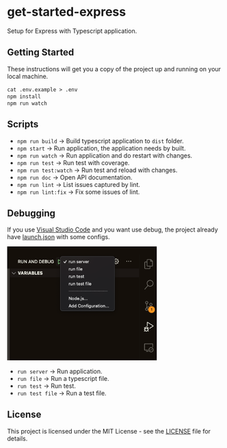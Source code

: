 # get-started-express

Setup for Express with Typescript application.

## Getting Started

These instructions will get you a copy of the project up and running on your local machine.

```
cat .env.example > .env
npm install
npm run watch
```
## Scripts

- `npm run build` -> Build typescript application to `dist` folder.
- `npm start` -> Run application, the application needs by built.
- `npm run watch` -> Run application and do restart with changes.
- `npm run test` -> Run test with coverage.
- `npm run test:watch` -> Run test and reload with changes.
- `npm run doc` -> Open API documentation.
- `npm run lint` -> List issues captured by lint.
- `npm run lint:fix` -> Fix some issues of lint.

## Debugging

If you use [Visual Studio Code](https://code.visualstudio.com) and you want use debug, the project already have [launch.json](.vscode/launch.json) with some configs.

<img alt="debugging" title="debugging" src=".github/debug.png" width="350px" />

- `run server` -> Run application.
- `run file` -> Run a typescript file.
- `run test` -> Run test.
- `run test file` -> Run a test file.

## License

This project is licensed under the MIT License - see the [LICENSE](LICENSE) file for details.
